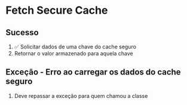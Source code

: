 # Fetch Secure Cache

## Sucesso
1. ✅ Solicitar dados de uma chave do cache seguro
2. Retornar o valor armazenado para aquela chave

## Exceção - Erro ao carregar os dados do cache seguro
1. Deve repassar a exceção para quem chamou a classe
